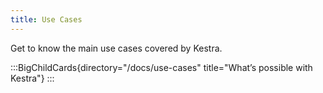 ```yaml
---
title: Use Cases
---
```


Get to know the main use cases covered by Kestra.

:::BigChildCards{directory="/docs/use-cases" title="What’s possible with Kestra"}
:::